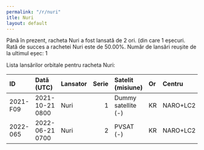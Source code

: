 ```yaml
---
permalink: "/r/nuri"
itle: Nuri
layout: default
---
```


Până în prezent, racheta Nuri a fost lansată de 2 ori.
(din care 1 eșecuri.
Rată de succes a rachetei Nuri este de 50.00%.
Număr de lansări reușite de la ultimul eșec: 1

Lista lansărilor orbitale pentru racheta Nuri:


| ID       | Dată (UTC)      | Lansator   |   Serie | Satelit (misiune)   | Or   | Centru   | R   |
|:---------|:----------------|:-----------|--------:|:--------------------|:-----|:---------|:----|
| 2021-F09 | 2021-10-21 0800 | Nuri       |       1 | Dummy satellite (-) | KR   | NARO+LC2 | F   |
| 2022-065 | 2022-06-21 0700 | Nuri       |       2 | PVSAT (-)           | KR   | NARO+LC2 | S   |

